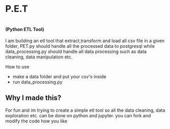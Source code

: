 <h1>P.E.T<h1><h4>(Python ETL Tool)</h4>

I am building an etl tool that extract,transform and load all csv file in a given folder, PET.py should handle all the processed data to postgresql while data_processing.py should handle all data processing such as data cleaning, data manipulation etc.

How to use

-   make a data folder and put your csv's inside
-   run data_processing.py

<h2>Why I made this?</h2>
For fun and im trying to create a simple etl tool so all the data cleaning, data exploration etc. can be done on python and jupyter. you can fork and modify the code how you like
